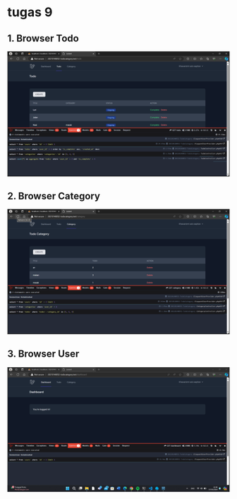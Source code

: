 # tugas 9

## 1. Browser Todo
![alt text](<screenshot/tugas9/Cuplikan layar 2024-05-17 214142.png>)
## 2. Browser Category
![alt text](<screenshot/tugas9/Cuplikan layar 2024-05-17 214416.png>)
## 3. Browser User
![alt text](<screenshot/tugas9/Cuplikan layar 2024-05-17 214640.png>)